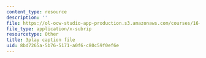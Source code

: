 ```yaml
---
content_type: resource
description: ''
file: https://ol-ocw-studio-app-production.s3.amazonaws.com/courses/16-842-fundamentals-of-systems-engineering-fall-2015/8bd7265a5b765171a0f6c80c59f0ef6e_sOkQ4HBmZXo.vtt
file_type: application/x-subrip
resourcetype: Other
title: 3play caption file
uid: 8bd7265a-5b76-5171-a0f6-c80c59f0ef6e
---
```

